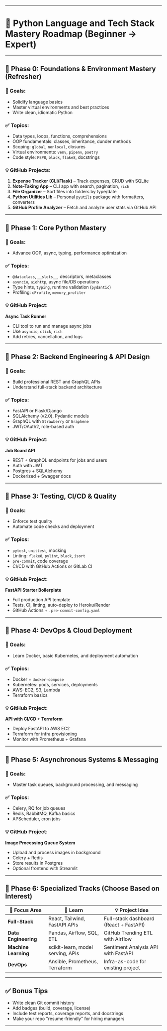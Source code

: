 
---

# 🧭 Python Language and Tech Stack Mastery Roadmap (Beginner → Expert)

---

## 🔹 **Phase 0: Foundations & Environment Mastery (Refresher)**

### 🎯 Goals:

* Solidify language basics
* Master virtual environments and best practices
* Write clean, idiomatic Python

### ✅ Topics:

* Data types, loops, functions, comprehensions
* OOP fundamentals: classes, inheritance, dunder methods
* Scoping: `global`, `nonlocal`, closures
* Virtual environments: `venv`, `pipenv`, `poetry`
* Code style: `PEP8`, `black`, `flake8`, docstrings

### 💡 GitHub Projects:

1. **Expense Tracker (CLI/Flask)** – Track expenses, CRUD with SQLite
2. **Note-Taking App** – CLI app with search, pagination, `rich`
3. **File Organizer** – Sort files into folders by type/date
4. **Python Utilities Lib** – Personal `pyutils` package with formatters, converters
5. **GitHub Profile Analyzer** – Fetch and analyze user stats via GitHub API

---

## 🔹 **Phase 1: Core Python Mastery**

### 🎯 Goals:

* Advance OOP, async, typing, performance optimization

### ✅ Topics:

* `@dataclass`, `__slots__`, descriptors, metaclasses
* `asyncio`, `aiohttp`, async file/DB operations
* Type hints, `typing`, runtime validation (`pydantic`)
* Profiling: `cProfile`, `memory_profiler`

### 💡 GitHub Project:

**Async Task Runner**

* CLI tool to run and manage async jobs
* Use `asyncio`, `click`, `rich`
* Add retries, cancellation, and logs

---

## 🔹 **Phase 2: Backend Engineering & API Design**

### 🎯 Goals:

* Build professional REST and GraphQL APIs
* Understand full-stack backend architecture

### ✅ Topics:

* FastAPI or Flask/Django
* SQLAlchemy (v2.0), Pydantic models
* GraphQL with `Strawberry` or `Graphene`
* JWT/OAuth2, role-based auth

### 💡 GitHub Project:

**Job Board API**

* REST + GraphQL endpoints for jobs and users
* Auth with JWT
* Postgres + SQLAlchemy
* Dockerized + Swagger docs

---

## 🔹 **Phase 3: Testing, CI/CD & Quality**

### 🎯 Goals:

* Enforce test quality
* Automate code checks and deployment

### ✅ Topics:

* `pytest`, `unittest`, mocking
* Linting: `flake8`, `pylint`, `black`, `isort`
* `pre-commit`, code coverage
* CI/CD with GitHub Actions or GitLab CI

### 💡 GitHub Project:

**FastAPI Starter Boilerplate**

* Full production API template
* Tests, CI, linting, auto-deploy to Heroku/Render
* GitHub Actions + `.pre-commit-config.yaml`

---

## 🔹 **Phase 4: DevOps & Cloud Deployment**

### 🎯 Goals:

* Learn Docker, basic Kubernetes, and deployment automation

### ✅ Topics:

* Docker + `docker-compose`
* Kubernetes: pods, services, deployments
* AWS: EC2, S3, Lambda
* Terraform basics

### 💡 GitHub Project:

**API with CI/CD + Terraform**

* Deploy FastAPI to AWS EC2
* Terraform for infra provisioning
* Monitor with Prometheus + Grafana

---

## 🔹 **Phase 5: Asynchronous Systems & Messaging**

### 🎯 Goals:

* Master task queues, background processing, and messaging

### ✅ Topics:

* Celery, RQ for job queues
* Redis, RabbitMQ, Kafka basics
* APScheduler, cron jobs

### 💡 GitHub Project:

**Image Processing Queue System**

* Upload and process images in background
* Celery + Redis
* Store results in Postgres
* Optional frontend with Streamlit

---

## 🔹 **Phase 6: Specialized Tracks (Choose Based on Interest)**

| 🧠 Focus Area        | 📘 Learn                          | 💡 Project Idea                        |
| -------------------- | --------------------------------- | -------------------------------------- |
| **Full-Stack**       | React, Tailwind, FastAPI APIs     | Full-stack dashboard (React + FastAPI) |
| **Data Engineering** | Pandas, Airflow, SQL, ETL         | GitHub Trending ETL with Airflow       |
| **Machine Learning** | scikit-learn, model serving, APIs | Sentiment Analysis API with FastAPI    |
| **DevOps**           | Ansible, Prometheus, Terraform    | Infra-as-code for existing project     |

---

## ✅ Bonus Tips

* Write clean Git commit history
* Add badges (build, coverage, license)
* Include test reports, coverage reports, and docstrings
* Make your repo "resume-friendly" for hiring managers

---

